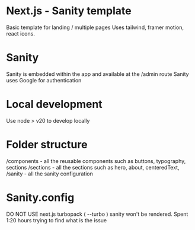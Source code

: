 # Next.js - Sanity template

Basic template for landing / multiple pages
Uses tailwind, framer motion, react icons.

# Sanity

Sanity is embedded within the app and available at the /admin route
Sanity uses Google for authentication

# Local development

Use node > v20 to develop locally

# Folder structure

/components - all the reusable components such as buttons, typography, sections
/sections - all the sections such as hero, about, centeredText,
/sanity - all the sanity configuration

# Sanity.config

DO NOT USE next.js turbopack ( --turbo ) sanity won't be rendered. Spent 1:20 hours trying to find what is the issue
